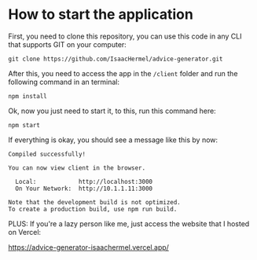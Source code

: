 # How to start the application

First, you need to clone this repository, you can use this code in any CLI that supports GIT on your computer:

```
git clone https://github.com/IsaacHermel/advice-generator.git
```

After this, you need to access the app in the `/client` folder and run the following command in an terminal:

```
npm install
```

Ok, now you just need to start it, to this, run this command here:

```
npm start
```

If everything is okay, you should see a message like this by now:

```
Compiled successfully!

You can now view client in the browser.

  Local:            http://localhost:3000
  On Your Network:  http://10.1.1.11:3000

Note that the development build is not optimized.
To create a production build, use npm run build.
```

PLUS: If you're a lazy person like me, just access the website that I hosted on Vercel:

https://advice-generator-isaachermel.vercel.app/